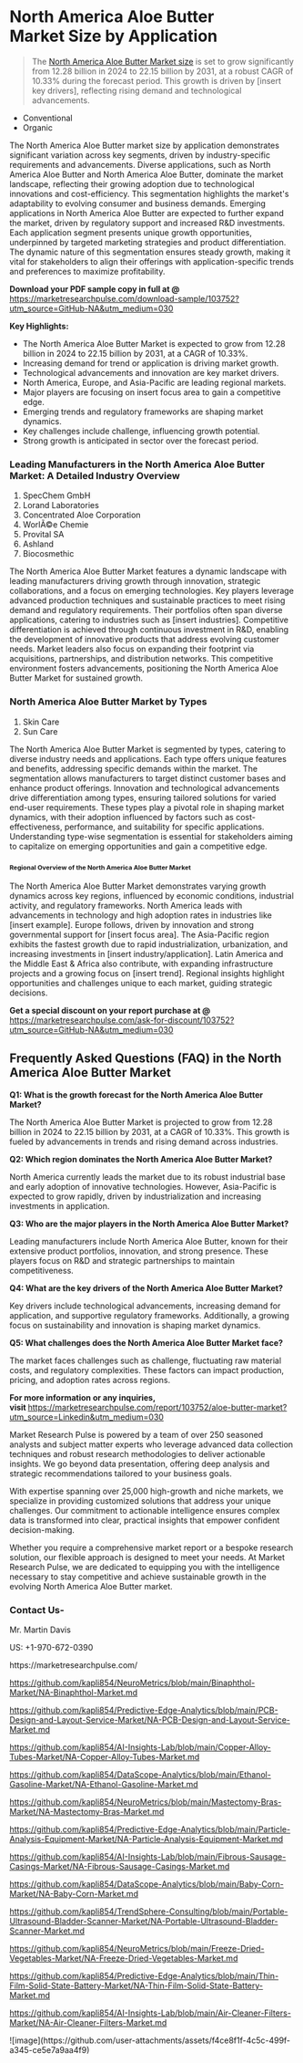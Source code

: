 <h1>North America Aloe Butter Market&nbsp;Size by Application</h1><blockquote><p>The <a href="https://marketresearchpulse.com/download-sample/103752?utm_source=GitHub-NA&amp;utm_medium=030">North America Aloe Butter Market size</a> is set to grow significantly from 12.28 billion in 2024 to 22.15 billion by 2031, at a robust CAGR of 10.33% during the forecast period. This growth is driven by [insert key drivers], reflecting rising demand and technological advancements.</p></blockquote><ul><li>Conventional<li> Organic</li></ul><p>The North America Aloe Butter market size by application demonstrates significant variation across key segments, driven by industry-specific requirements and advancements. Diverse applications, such as North America Aloe Butter and North America Aloe Butter, dominate the market landscape, reflecting their growing adoption due to technological innovations and cost-efficiency. This segmentation highlights the market's adaptability to evolving consumer and business demands. Emerging applications in North America Aloe Butter are expected to further expand the market, driven by regulatory support and increased R&D investments. Each application segment presents unique growth opportunities, underpinned by targeted marketing strategies and product differentiation. The dynamic nature of this segmentation ensures steady growth, making it vital for stakeholders to align their offerings with application-specific trends and preferences to maximize profitability.</p><p><strong>Download your PDF sample copy in full at @ </strong><a href="https://marketresearchpulse.com/download-sample/103752?utm_source=GitHub-NA&amp;utm_medium=030">https://marketresearchpulse.com/download-sample/103752?utm_source=GitHub-NA&amp;utm_medium=030</a></p><p><strong>Key Highlights: </strong></p><ul><li>The North America Aloe Butter Market is expected to grow from 12.28 billion in 2024 to 22.15 billion by 2031, at a CAGR of 10.33%.</li><li>Increasing demand for trend or application is driving market growth.</li><li>Technological advancements and innovation are key market drivers.</li><li>North America, Europe, and Asia-Pacific are leading regional markets.</li><li>Major players are focusing on insert focus area to gain a competitive edge.</li><li>Emerging trends and regulatory frameworks are shaping market dynamics.</li><li>Key challenges include challenge, influencing growth potential.</li><li>Strong growth is anticipated in sector over the forecast period.</li></ul><h3>Leading Manufacturers in the North America Aloe Butter Market: A Detailed Industry Overview</h3><ol><li>SpecChem GmbH</li><li>Lorand Laboratories</li><li>Concentrated Aloe Corporation</li><li>WorlÃ©e Chemie</li><li>Provital SA</li><li>Ashland</li><li>Biocosmethic</li></ol><div class="flex max-w-full flex-col flex-grow"><div class="min-h-8 text-message flex w-full flex-col items-end gap-2 whitespace-normal break-words [.text-message+&amp;]:mt-5" dir="auto" data-message-author-role="assistant" data-message-id="fd8432e4-4910-450d-b182-61b7bfb0a01f" data-message-model-slug="gpt-4o"><div class="flex w-full flex-col gap-1 empty:hidden first:pt-[3px]"><div class="markdown prose w-full break-words dark:prose-invert light"><p>The North America Aloe Butter Market features a dynamic landscape with leading manufacturers driving growth through innovation, strategic collaborations, and a focus on emerging technologies. Key players leverage advanced production techniques and sustainable practices to meet rising demand and regulatory requirements. Their portfolios often span diverse applications, catering to industries such as [insert industries]. Competitive differentiation is achieved through continuous investment in R&amp;D, enabling the development of innovative products that address evolving customer needs. Market leaders also focus on expanding their footprint via acquisitions, partnerships, and distribution networks. This competitive environment fosters advancements, positioning the North America Aloe Butter Market for sustained growth.</p></div></div></div></div><h3>North America Aloe Butter Market by Types</h3><ol><li>Skin Care<li> Sun Care</li></ol><div class="flex max-w-full flex-col flex-grow"><div class="min-h-8 text-message flex w-full flex-col items-end gap-2 whitespace-normal break-words [.text-message+&amp;]:mt-5" dir="auto" data-message-author-role="assistant" data-message-id="084470be-0bb7-4664-bddf-5156b4f41249" data-message-model-slug="gpt-4o-mini"><div class="flex w-full flex-col gap-1 empty:hidden first:pt-[3px]"><div class="markdown prose w-full break-words dark:prose-invert light"><p>The North America Aloe Butter Market is segmented by types, catering to diverse industry needs and applications. Each type offers unique features and benefits, addressing specific demands within the market. The segmentation allows manufacturers to target distinct customer bases and enhance product offerings. Innovation and technological advancements drive differentiation among types, ensuring tailored solutions for varied end-user requirements. These types play a pivotal role in shaping market dynamics, with their adoption influenced by factors such as cost-effectiveness, performance, and suitability for specific applications. Understanding type-wise segmentation is essential for stakeholders aiming to capitalize on emerging opportunities and gain a competitive edge.</p></div></div></div></div><h3><span style="font-size: 11px;">Regional Overview of the North America Aloe Butter Market</span></h3><div class="flex max-w-full flex-col flex-grow"><div class="min-h-8 text-message flex w-full flex-col items-end gap-2 whitespace-normal break-words [.text-message+&amp;]:mt-5" dir="auto" data-message-author-role="assistant" data-message-id="e9038762-ce64-4e30-91c9-9bd413514231" data-message-model-slug="gpt-4o-mini"><div class="flex w-full flex-col gap-1 empty:hidden first:pt-[3px]"><div class="markdown prose w-full break-words dark:prose-invert light"><p>The North America Aloe Butter Market demonstrates varying growth dynamics across key regions, influenced by economic conditions, industrial activity, and regulatory frameworks. North America leads with advancements in technology and high adoption rates in industries like [insert example]. Europe follows, driven by innovation and strong governmental support for [insert focus area]. The Asia-Pacific region exhibits the fastest growth due to rapid industrialization, urbanization, and increasing investments in [insert industry/application]. Latin America and the Middle East &amp; Africa also contribute, with expanding infrastructure projects and a growing focus on [insert trend]. Regional insights highlight opportunities and challenges unique to each market, guiding strategic decisions.</p></div></div></div></div><p><strong>Get a special discount on your report purchase at @ </strong><a href="https://marketresearchpulse.com/ask-for-discount/103752?utm_source=GitHub-NA&amp;utm_medium=030">https://marketresearchpulse.com/ask-for-discount/103752?utm_source=GitHub-NA&amp;utm_medium=030</a></p><h2>Frequently Asked Questions (FAQ) in the North America Aloe Butter Market</h2><p><strong>Q1: What is the growth forecast for the North America Aloe Butter Market?</strong></p><p>The North America Aloe Butter Market is projected to grow from 12.28 billion in 2024 to 22.15 billion by 2031, at a CAGR of 10.33%. This growth is fueled by advancements in trends and rising demand across industries.</p><p><strong>Q2: Which region dominates the North America Aloe Butter Market?</strong></p><p>North America currently leads the market due to its robust industrial base and early adoption of innovative technologies. However, Asia-Pacific is expected to grow rapidly, driven by industrialization and increasing investments in application.</p><p><strong>Q3: Who are the major players in the North America Aloe Butter Market?</strong></p><p>Leading manufacturers include North America Aloe Butter, known for their extensive product portfolios, innovation, and strong presence. These players focus on R&amp;D and strategic partnerships to maintain competitiveness.</p><p><strong>Q4: What are the key drivers of the North America Aloe Butter Market?</strong></p><p>Key drivers include technological advancements, increasing demand for application, and supportive regulatory frameworks. Additionally, a growing focus on sustainability and innovation is shaping market dynamics.</p><p><strong>Q5: What challenges does the North America Aloe Butter Market face?</strong></p><p>The market faces challenges such as challenge, fluctuating raw material costs, and regulatory complexities. These factors can impact production, pricing, and adoption rates across regions.</p><p><strong>For more information or any inquiries, visit&nbsp;</strong><a href="https://marketresearchpulse.com/report/103752/aloe-butter-market?utm_source=Linkedin&utm_medium=030">https://marketresearchpulse.com/report/103752/aloe-butter-market?utm_source=Linkedin&utm_medium=030</a></p><p>Market Research Pulse is powered by a team of over 250 seasoned analysts and subject matter experts who leverage advanced data collection techniques and robust research methodologies to deliver actionable insights. We go beyond data presentation, offering deep analysis and strategic recommendations tailored to your business goals.</p><p>With expertise spanning over 25,000 high-growth and niche markets, we specialize in providing customized solutions that address your unique challenges. Our commitment to actionable intelligence ensures complex data is transformed into clear, practical insights that empower confident decision-making.</p><p>Whether you require a comprehensive market report or a bespoke research solution, our flexible approach is designed to meet your needs. At Market Research Pulse, we are dedicated to equipping you with the intelligence necessary to stay competitive and achieve sustainable growth in the evolving North America Aloe Butter market.</p><h3><strong>Contact Us-</strong></h3><p>Mr. Martin Davis</p><p>US: +1-970-672-0390</p><p>https://marketresearchpulse.com/</p><p><a href="https://github.com/kapli854/NeuroMetrics/blob/main/Binaphthol-Market/NA-Binaphthol-Market.md">https://github.com/kapli854/NeuroMetrics/blob/main/Binaphthol-Market/NA-Binaphthol-Market.md</a></p><p><a href="https://github.com/kapli854/Predictive-Edge-Analytics/blob/main/PCB-Design-and-Layout-Service-Market/NA-PCB-Design-and-Layout-Service-Market.md">https://github.com/kapli854/Predictive-Edge-Analytics/blob/main/PCB-Design-and-Layout-Service-Market/NA-PCB-Design-and-Layout-Service-Market.md</a></p><p><a href="https://github.com/kapli854/AI-Insights-Lab/blob/main/Copper-Alloy-Tubes-Market/NA-Copper-Alloy-Tubes-Market.md">https://github.com/kapli854/AI-Insights-Lab/blob/main/Copper-Alloy-Tubes-Market/NA-Copper-Alloy-Tubes-Market.md</a></p><p><a href="https://github.com/kapli854/DataScope-Analytics/blob/main/Ethanol-Gasoline-Market/NA-Ethanol-Gasoline-Market.md">https://github.com/kapli854/DataScope-Analytics/blob/main/Ethanol-Gasoline-Market/NA-Ethanol-Gasoline-Market.md</a></p><p><a href="https://github.com/kapli854/NeuroMetrics/blob/main/Mastectomy-Bras-Market/NA-Mastectomy-Bras-Market.md">https://github.com/kapli854/NeuroMetrics/blob/main/Mastectomy-Bras-Market/NA-Mastectomy-Bras-Market.md</a></p><p><a href="https://github.com/kapli854/Predictive-Edge-Analytics/blob/main/Particle-Analysis-Equipment-Market/NA-Particle-Analysis-Equipment-Market.md">https://github.com/kapli854/Predictive-Edge-Analytics/blob/main/Particle-Analysis-Equipment-Market/NA-Particle-Analysis-Equipment-Market.md</a></p><p><a href="https://github.com/kapli854/AI-Insights-Lab/blob/main/Fibrous-Sausage-Casings-Market/NA-Fibrous-Sausage-Casings-Market.md">https://github.com/kapli854/AI-Insights-Lab/blob/main/Fibrous-Sausage-Casings-Market/NA-Fibrous-Sausage-Casings-Market.md</a></p><p><a href="https://github.com/kapli854/DataScope-Analytics/blob/main/Baby-Corn-Market/NA-Baby-Corn-Market.md">https://github.com/kapli854/DataScope-Analytics/blob/main/Baby-Corn-Market/NA-Baby-Corn-Market.md</a></p><p><a href="https://github.com/kapli854/TrendSphere-Consulting/blob/main/Portable-Ultrasound-Bladder-Scanner-Market/NA-Portable-Ultrasound-Bladder-Scanner-Market.md">https://github.com/kapli854/TrendSphere-Consulting/blob/main/Portable-Ultrasound-Bladder-Scanner-Market/NA-Portable-Ultrasound-Bladder-Scanner-Market.md</a></p><p><a href="https://github.com/kapli854/NeuroMetrics/blob/main/Freeze-Dried-Vegetables-Market/NA-Freeze-Dried-Vegetables-Market.md">https://github.com/kapli854/NeuroMetrics/blob/main/Freeze-Dried-Vegetables-Market/NA-Freeze-Dried-Vegetables-Market.md</a></p><p><a href="https://github.com/kapli854/Predictive-Edge-Analytics/blob/main/Thin-Film-Solid-State-Battery-Market/NA-Thin-Film-Solid-State-Battery-Market.md">https://github.com/kapli854/Predictive-Edge-Analytics/blob/main/Thin-Film-Solid-State-Battery-Market/NA-Thin-Film-Solid-State-Battery-Market.md</a></p><p><a href="https://github.com/kapli854/AI-Insights-Lab/blob/main/Air-Cleaner-Filters-Market/NA-Air-Cleaner-Filters-Market.md">https://github.com/kapli854/AI-Insights-Lab/blob/main/Air-Cleaner-Filters-Market/NA-Air-Cleaner-Filters-Market.md</a></p>
![image](https://github.com/user-attachments/assets/f4ce8f1f-4c5c-499f-a345-ce5e7a9aa4f9)
